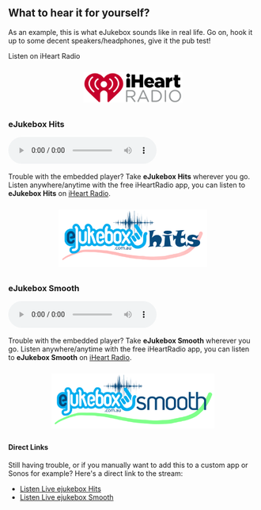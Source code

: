 ## What to hear it for yourself?

As an example, this is what eJukebox sounds like in real life. Go on, hook it up to some decent speakers/headphones, give it the pub test!

Listen on iHeart Radio

<p align="center">
<img style="vertical-align:middle;margin:10px 0px 10px 0px" width="200" src="blobs/iHeartRadio_logo.png">
</a></p>

### eJukebox Hits

<!--Simplest syntax-->
<audio src="https://listen.ejukebox.net/one" type="audio/mpeg" controls>
  I'm sorry. You're browser doesn't support HTML5 <code>audio</code>.
</audio>

Trouble with the embedded player? Take **eJukebox Hits** wherever you go. Listen anywhere/anytime with the free iHeartRadio app, you can listen to **eJukebox Hits** on [iHeart Radio](https://www.iheart.com/live/ejukebox-9243).

<p align="center"><a href="https://www.iheart.com/live/ejukebox-9243">
<img style="vertical-align:middle;margin:10px 0px 10px 0px" width="300" src="blobs/eJukebox_Hits.png">
</a></p>

### eJukebox Smooth

<!--Simplest syntax-->
<audio src="https://listen.ejukebox.net/two" type="audio/mpeg" controls>
  I'm sorry. You're browser doesn't support HTML5 <code>audio</code>.
</audio>

Trouble with the embedded player? Take **eJukebox Smooth** wherever you go. Listen anywhere/anytime with the free iHeartRadio app, you can listen to **eJukebox Smooth** on [iHeart Radio](https://www.iheart.com/live/ejukebox-smooth-9750).

<p align="center"><a href="https://www.iheart.com/live/ejukebox-smooth-9750">
<img style="vertical-align:middle;margin:10px 0px 10px 0px" width="330" src="blobs/eJukebox_Smooth.png">
</a></p>


#### Direct Links

Still having trouble, or if you manually want to add this to a custom app or Sonos for example? Here's a direct link to the stream: 
- [Listen Live ejukebox Hits](http://listen.ejukebox.net/one)
- [Listen Live ejukebox Smooth](http://listen.ejukebox.net/two)


